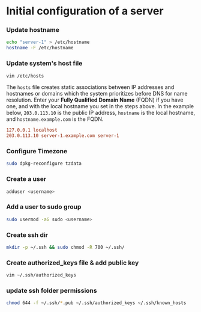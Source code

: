 # Initial configuration of a server

### Update hostname

```sh
echo "server-1" > /etc/hostname
hostname -F /etc/hostname
```

### Update system's host file

```sh
vim /etc/hosts
```

The `hosts` file creates static  associations between IP addresses and hostnames or domains which the  system prioritizes before DNS for name resolution. Enter your **Fully Qualified Domain Name** (FQDN) if you have one, and with the local hostname you set in the steps above. In the example below, `203.0.113.10` is the public IP address, `hostname` is the local hostname, and `hostname.example.com` is the FQDN.

```conf
127.0.0.1 localhost
203.0.113.10 server-1.example.com server-1
```

### Configure Timezone

```sh
sudo dpkg-reconfigure tzdata
```

### Create a user

```sh
adduser <username>
```

### Add a user to sudo group

```sh
sudo usermod -aG sudo <username>
```

### Create ssh dir

```sh
mkdir -p ~/.ssh && sudo chmod -R 700 ~/.ssh/
```

### Create authorized_keys file & add public key

```sh
vim ~/.ssh/authorized_keys
```

### update ssh folder permissions

```sh
chmod 644 -f ~/.ssh/*.pub ~/.ssh/authorized_keys ~/.ssh/known_hosts
```


